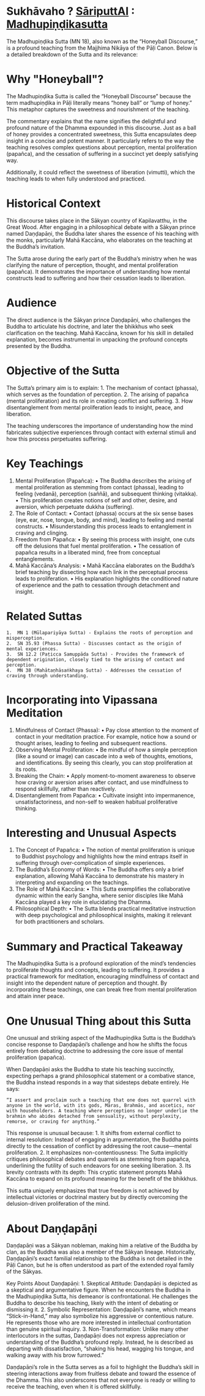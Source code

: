 # Sukhāvaho ? [SāriputtAI](https://chatgpt.com/g/g-p25UYT2UR-sariputtai) : [Madhupiṇḍikasutta](https://suttacentral.net/mn18/en/sujato?lang=en&layout=linebyline&reference=none&notes=asterisk&highlight=false&script=latin)

The Madhupiṇḍika Sutta (MN 18), also known as the “Honeyball Discourse,” is a profound teaching from the Majjhima Nikāya of the Pāḷi Canon. Below is a detailed breakdown of the Sutta and its relevance:

# Why "Honeyball"?

The Madhupiṇḍika Sutta is called the “Honeyball Discourse” because the term madhupiṇḍika in Pāḷi literally means “honey ball” or “lump of honey.” This metaphor captures the sweetness and nourishment of the teaching.

The commentary explains that the name signifies the delightful and profound nature of the Dhamma expounded in this discourse. Just as a ball of honey provides a concentrated sweetness, this Sutta encapsulates deep insight in a concise and potent manner. It particularly refers to the way the teaching resolves complex questions about perception, mental proliferation (papañca), and the cessation of suffering in a succinct yet deeply satisfying way.

Additionally, it could reflect the sweetness of liberation (vimutti), which the teaching leads to when fully understood and practiced.

# Historical Context

This discourse takes place in the Sākyan country of Kapilavatthu, in the Great Wood. After engaging in a philosophical debate with a Sākyan prince named Daṇḍapāṇi, the Buddha later shares the essence of his teaching with the monks, particularly Mahā Kaccāna, who elaborates on the teaching at the Buddha’s invitation.

The Sutta arose during the early part of the Buddha’s ministry when he was clarifying the nature of perception, thought, and mental proliferation (papañca). It demonstrates the importance of understanding how mental constructs lead to suffering and how their cessation leads to liberation.

# Audience

The direct audience is the Sākyan prince Daṇḍapāṇi, who challenges the Buddha to articulate his doctrine, and later the bhikkhus who seek clarification on the teaching. Mahā Kaccāna, known for his skill in detailed explanation, becomes instrumental in unpacking the profound concepts presented by the Buddha.

# Objective of the Sutta

The Sutta’s primary aim is to explain:
	1.	The mechanism of contact (phassa), which serves as the foundation of perception.
	2.	The arising of papañca (mental proliferation) and its role in creating conflict and suffering.
	3.	How disentanglement from mental proliferation leads to insight, peace, and liberation.

The teaching underscores the importance of understanding how the mind fabricates subjective experiences through contact with external stimuli and how this process perpetuates suffering.

# Key Teachings
1.	Mental Proliferation (Papañca):
	•	The Buddha describes the arising of mental proliferation as stemming from contact (phassa), leading to feeling (vedanā), perception (saññā), and subsequent thinking (vitakka).
	•	This proliferation creates notions of self and other, desire, and aversion, which perpetuate dukkha (suffering).
2.	The Role of Contact:
	•	Contact (phassa) occurs at the six sense bases (eye, ear, nose, tongue, body, and mind), leading to feeling and mental constructs.
	•	Misunderstanding this process leads to entanglement in craving and clinging.
3.	Freedom from Papañca:
	•	By seeing this process with insight, one cuts off the delusions that fuel mental proliferation.
	•	The cessation of papañca results in a liberated mind, free from conceptual entanglements.
4.	Mahā Kaccāna’s Analysis:
	•	Mahā Kaccāna elaborates on the Buddha’s brief teaching by dissecting how each link in the perceptual process leads to proliferation.
	•	His explanation highlights the conditioned nature of experience and the path to cessation through detachment and insight.

# Related Suttas
	1.	MN 1 (Mūlapariyāya Sutta) - Explains the roots of perception and misperception.
	2.	SN 35.93 (Phassa Sutta) - Discusses contact as the origin of mental experiences.
	3.	SN 12.2 (Paṭicca Samuppāda Sutta) - Provides the framework of dependent origination, closely tied to the arising of contact and perception.
	4.	MN 38 (Mahātaṇhāsaṅkhaya Sutta) - Addresses the cessation of craving through understanding.

# Incorporating into Vipassana Meditation
1.	Mindfulness of Contact (Phassa):
	•	Pay close attention to the moment of contact in your meditation practice. For example, notice how a sound or thought arises, leading to feeling and subsequent reactions.
2.	Observing Mental Proliferation:
	•	Be mindful of how a simple perception (like a sound or image) can cascade into a web of thoughts, emotions, and identifications. By seeing this clearly, you can stop proliferation at its roots.
3.	Breaking the Chain:
	•	Apply moment-to-moment awareness to observe how craving or aversion arises after contact, and use mindfulness to respond skillfully, rather than reactively.
4.	Disentanglement from Papañca:
	•	Cultivate insight into impermanence, unsatisfactoriness, and non-self to weaken habitual proliferative thinking.

# Interesting and Unusual Aspects
1.	The Concept of Papañca:
	•	The notion of mental proliferation is unique to Buddhist psychology and highlights how the mind entraps itself in suffering through over-complication of simple experiences.
2.	The Buddha’s Economy of Words:
	•	The Buddha offers only a brief explanation, allowing Mahā Kaccāna to demonstrate his mastery in interpreting and expanding on the teachings.
3.	The Role of Mahā Kaccāna:
	•	This Sutta exemplifies the collaborative dynamic within the early Sangha, where senior disciples like Mahā Kaccāna played a key role in elucidating the Dhamma.
4.	Philosophical Depth:
	•	The Sutta blends practical meditative instruction with deep psychological and philosophical insights, making it relevant for both practitioners and scholars.

# Summary and Practical Takeaway

The Madhupiṇḍika Sutta is a profound exploration of the mind’s tendencies to proliferate thoughts and concepts, leading to suffering. It provides a practical framework for meditation, encouraging mindfulness of contact and insight into the dependent nature of perception and thought. By incorporating these teachings, one can break free from mental proliferation and attain inner peace.

# One Unusual Thing about this Sutta

One unusual and striking aspect of the Madhupiṇḍika Sutta is the Buddha’s concise response to Daṇḍapāṇi’s challenge and how he shifts the focus entirely from debating doctrine to addressing the core issue of mental proliferation (papañca).

When Daṇḍapāṇi asks the Buddha to state his teaching succinctly, expecting perhaps a grand philosophical statement or a combative stance, the Buddha instead responds in a way that sidesteps debate entirely. He says:

	“I assert and proclaim such a teaching that one does not quarrel with anyone in the world, with its gods, Māras, Brahmās, and ascetics, nor with householders. A teaching where perceptions no longer underlie the brahmin who abides detached from sensuality, without perplexity, remorse, or craving for anything.”

This response is unusual because:
	1.	It shifts from external conflict to internal resolution: Instead of engaging in argumentation, the Buddha points directly to the cessation of conflict by addressing the root cause—mental proliferation.
	2.	It emphasizes non-contentiousness: The Sutta implicitly critiques philosophical debates and quarrels as stemming from papañca, underlining the futility of such endeavors for one seeking liberation.
	3.	Its brevity contrasts with its depth: This cryptic statement prompts Mahā Kaccāna to expand on its profound meaning for the benefit of the bhikkhus.

This sutta uniquely emphasizes that true freedom is not achieved by intellectual victories or doctrinal mastery but by directly overcoming the delusion-driven proliferation of the mind.

# About Daṇḍapāṇi
Daṇḍapāṇi was a Sākyan nobleman, making him a relative of the Buddha by clan, as the Buddha was also a member of the Sākyan lineage. Historically, Daṇḍapāṇi’s exact familial relationship to the Buddha is not detailed in the Pāḷi Canon, but he is often understood as part of the extended royal family of the Sākyas.

Key Points About Daṇḍapāṇi:
	1.	Skeptical Attitude: Daṇḍapāṇi is depicted as a skeptical and argumentative figure. When he encounters the Buddha in the Madhupiṇḍika Sutta, his demeanor is confrontational. He challenges the Buddha to describe his teaching, likely with the intent of debating or dismissing it.
	2.	Symbolic Representation: Daṇḍapāṇi’s name, which means “Stick-in-Hand,” may also symbolize his aggressive or contentious nature. He represents those who are more interested in intellectual confrontation than genuine spiritual inquiry.
	3.	Non-Transformation: Unlike many other interlocutors in the suttas, Daṇḍapāṇi does not express appreciation or understanding of the Buddha’s profound reply. Instead, he is described as departing with dissatisfaction, “shaking his head, wagging his tongue, and walking away with his brow furrowed.”

Daṇḍapāṇi’s role in the Sutta serves as a foil to highlight the Buddha’s skill in steering interactions away from fruitless debate and toward the essence of the Dhamma. This also underscores that not everyone is ready or willing to receive the teaching, even when it is offered skillfully.

